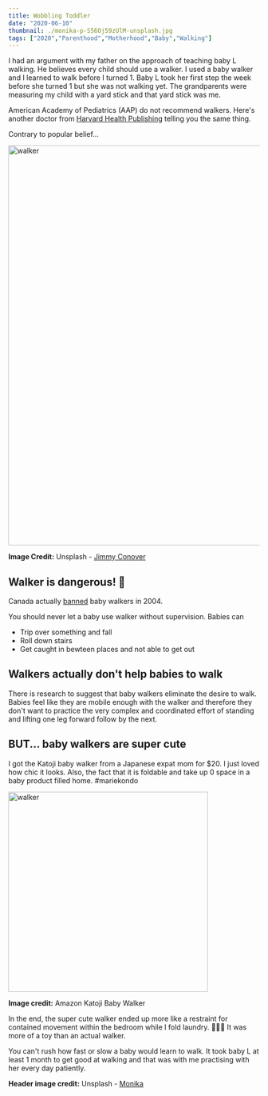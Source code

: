 ```yaml
---
title: Wobbling Toddler
date: "2020-06-10"
thumbnail: ./monika-p-S56Oj59zUlM-unsplash.jpg
tags: ["2020","Parenthood","Motherhood","Baby","Walking"]
---
```


I had an argument with my father on the approach of teaching baby L walking. He believes every child should use a walker. I used a baby walker and I learned to walk before I turned 1. Baby L took her first step the week before she turned 1 but she was not walking yet. The grandparents were measuring my child with a yard stick and that yard stick was me. 

American Academy of Pediatrics (AAP) do not recommend walkers. Here's another doctor from [Harvard Health Publishing](https://www.health.harvard.edu/blog/parents-dont-use-a-baby-walker-2018092714895) telling you the same thing. 

Contrary to popular belief...

<img src="https://images.unsplash.com/photo-1599082779777-8edeb377cdef?ixid=MXwxMjA3fDB8MHxwaG90by1wYWdlfHx8fGVufDB8fHw%3D&ixlib=rb-1.2.1&auto=format&fit=crop&w=1650&q=80" alt="walker" width="800"/>

**Image Credit:** Unsplash - [Jimmy Conover](https://unsplash.com/@jimmy_conover)

## Walker is dangerous! 🤯

Canada actually [banned](https://en.wikipedia.org/wiki/Baby_walker#:~:text=In%20Canada%2C%20the%20sale%20of,yard%20sales%20or%20flea%20markets.) baby walkers in 2004. 

You should never let a baby use walker without supervision. Babies can
* Trip over something and fall
* Roll down stairs
* Get caught in bewteen places and not able to get out

## Walkers actually don't help babies to walk

There is research to suggest that baby walkers eliminate the desire to walk. Babies feel like they are mobile enough with the walker and therefore they don't want to practice the very complex and coordinated effort of standing and lifting one leg forward follow by the next. 

## BUT... baby walkers are super cute

I got the Katoji baby walker from a Japanese expat mom for $20. I just loved how chic it looks. Also, the fact that it is foldable and take up 0 space in a baby product filled home. #mariekondo

<img src="https://images-na.ssl-images-amazon.com/images/I/71CNmtIVP-L._SL1500_.jpg" alt="walker" width="400"/><p></p>


**Image credit:** Amazon Katoji Baby Walker

In the end, the super cute walker ended up more like a restraint for contained movement within the bedroom while I fold laundry. 🤷🏻‍♀️ It was more of a toy than an actual walker. 

You can't rush how fast or slow a baby would learn to walk. It took baby L at least 1 month to get good at walking and that was with me practising with her every day patiently. 

**Header image credit:** Unsplash - [Monika](https://unsplash.com/photos/S56Oj59zUlM)